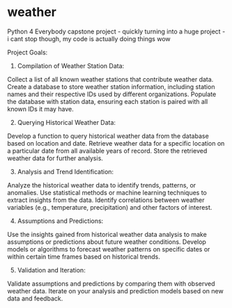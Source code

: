 # weather
Python 4 Everybody capstone project - quickly turning into a huge project - i cant stop though, my code is actually doing things wow

Project Goals:

1. Compilation of Weather Station Data:

Collect a list of all known weather stations that contribute weather data.
Create a database to store weather station information, including station names and their respective IDs used by different organizations.
Populate the database with station data, ensuring each station is paired with all known IDs it may have.

2. Querying Historical Weather Data:

Develop a function to query historical weather data from the database based on location and date.
Retrieve weather data for a specific location on a particular date from all available years of record.
Store the retrieved weather data for further analysis.

3. Analysis and Trend Identification:

Analyze the historical weather data to identify trends, patterns, or anomalies.
Use statistical methods or machine learning techniques to extract insights from the data.
Identify correlations between weather variables (e.g., temperature, precipitation) and other factors of interest.

4. Assumptions and Predictions:

Use the insights gained from historical weather data analysis to make assumptions or predictions about future weather conditions.
Develop models or algorithms to forecast weather patterns on specific dates or within certain time frames based on historical trends.

5. Validation and Iteration:

Validate assumptions and predictions by comparing them with observed weather data.
Iterate on your analysis and prediction models based on new data and feedback.
